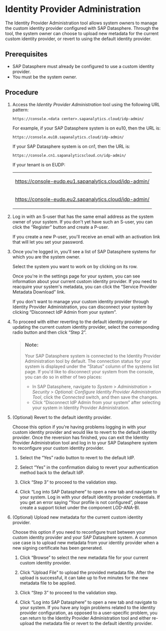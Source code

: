 <!-- loiodf15ed86297f436b89135e4132e665c7 -->

# Identity Provider Administration

The Identity Provider Administration tool allows system owners to manage the custom identity provider configured with SAP Datasphere. Through the tool, the system owner can choose to upload new metadata for the current custom identity provider, or revert to using the default identity provider.



<a name="loiodf15ed86297f436b89135e4132e665c7__prereq_jbj_4mm_hkb"/>

## Prerequisites

-   SAP Datasphere must already be configured to use a custom identity provider.
-   You must be the system owner.



## Procedure

1.  Access the *Identity Provider Administration* tool using the following URL pattern:

    `https://console.<data center>.sapanalytics.cloud/idp-admin/`

    For example, if your SAP Datasphere system is on eu10, then the URL is:

    `https://console.eu10.sapanalytics.cloud/idp-admin/`

    If your SAP Datasphere system is on cn1, then the URL is:

    `https://console.cn1.sapanalyticscloud.cn/idp-admin/`

    If your tenant is on EUDP:


    <table>
    <tr>
    <td valign="top">
    
    https://console-eudp.eu1.sapanalytics.cloud/idp-admin/
    
    </td>
    </tr>
    <tr>
    <td valign="top">
    
    https://console-eudp.eu2.sapanalytics.cloud/idp-admin/
    
    </td>
    </tr>
    </table>
    
2.  Log in with an S-user that has the same email address as the system owner of your system. If you don't yet have such an S-user, you can click the “Register” button and create a P-user.

    If you create a new P-user, you'll receive an email with an activation link that will let you set your password.

3.  Once you're logged in, you'll see a list of SAP Datasphere systems for which you are the system owner.

    Select the system you want to work on by clicking on its row.

    Once you're in the settings page for your system, you can see information about your current custom identity provider. If you need to reacquire your system's metadata, you can click the “Service Provider Metadata Download” link.

    If you don't want to manage your custom identity provider through Identity Provider Administration, you can disconnect your system by clicking “Disconnect IdP Admin from your system”.

4.  To proceed with either reverting to the default identity provider or updating the current custom identity provider, select the corresponding radio button and then click “Step 2”.

    > ### Note:  
    > Your SAP Datasphere system is connected to the Identity Provider Administration tool by default. The connection status for your system is displayed under the “Status” column of the systems list page. If you'd like to disconnect your system from the console, you can do so in either of two places:
    > 
    > -   In SAP Datasphere, navigate to *System* \> *Administration* \> *Security* \> *Optional: Configure Identity Provider Administration Tool*, click the *Connected* switch, and then save the changes.
    > -   Click “Disconnect IdP Admin from your system” after selecting your system in Identity Provider Administration.

5.  \(Optional\) Revert to the default identity provider.

    Choose this option if you're having problems logging in with your custom identity provider and would like to revert to the default identity provider. Once the reversion has finished, you can exit the Identity Provider Administration tool and log in to your SAP Datasphere system to reconfigure your custom identity provider.

    1.  Select the “Yes” radio button to revert to the default IdP.

    2.  Select “Yes” in the confirmation dialog to revert your authentication method back to the default IdP.

    3.  Click “Step 3” to proceed to the validation step.

    4.  Click “Log into SAP Datasphere” to open a new tab and navigate to your system. Log in with your default identity provider credentials. If you get an error saying “Your profile is not configured”, please create a support ticket under the component LOD-ANA-BI.


6.  \(Optional\) Upload new metadata for the current custom identity provider.

    Choose this option if you need to reconfigure trust between your custom identity provider and your SAP Datasphere system. A common use case is to upload new metadata from your identity provider when a new signing certificate has been generated.

    1.  Click “Browse” to select the new metadata file for your current custom identity provider.

    2.  Click “Upload File” to upload the provided metadata file. After the upload is successful, it can take up to five minutes for the new metadata file to be applied.

    3.  Click “Step 3” to proceed to the validation step.

    4.  Click “Log into SAP Datasphere” to open a new tab and navigate to your system. If you have any login problems related to the identity provider configuration, as opposed to a user-specific problem, you can return to the Identity Provider Administration tool and either re-upload the metadata file or revert to the default identity provider.



